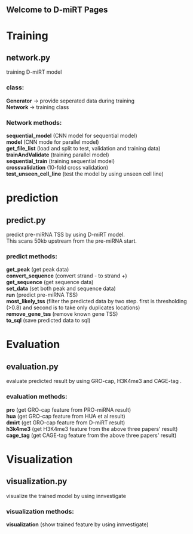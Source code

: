 ## Welcome to D-miRT Pages

# Training
## network.py  
training D-miRT model

### class:  
**Generator** -> provide seperated data during training  
**Network** -> training class  
  
### Network methods:  
**sequential_model** (CNN model for sequential model)  
**model** (CNN mode for parallel model)  
**get_file_list** (load and split to test, validation and training data)  
**trainAndValidate** (training parallel model)  
**sequential_train** (training sequential model)  
**crossvalidation** (10-fold cross validation)  
**test_unseen_cell_line** (test the model by using unseen cell line)  


# prediction  
## predict.py  
predict pre-miRNA TSS by using D-miRT model.  
This scans 50kb upstream from the pre-miRNA start.  

### predict methods: 
**get_peak** (get peak data)  
**convert_sequence** (convert strand - to strand +)  
**get_sequence** (get sequence data)  
**set_data** (set both peak and sequence data)  
**run** (predict pre-miRNA TSS)  
**most_likely_tss** (filter the predicted data by two step. first is thresholding (>0.8) and second is to take only duplicates locations)  
**remove_gene_tss** (remove known gene TSS)  
**to_sql** (save predicted data to sql)  


# Evaluation
## evaluation.py
evaluate predicted result by using GRO-cap, H3K4me3 and CAGE-tag .

### evaluation methods: 
**pro** (get GRO-cap feature from PRO-miRNA result)  
**hua** (get GRO-cap feature from HUA et al result)  
**dmirt** (get GRO-cap feature from D-miRT result)  
**h3k4me3** (get H3K4me3 feature from the above three papers' result)  
**cage_tag** (get CAGE-tag feature from the above three papers' result)  


# Visualization
## visualization.py
visualize the trained model by using innvestigate

### visualization methods:   
**visualization** (show trained feature by using innvestigate)  
